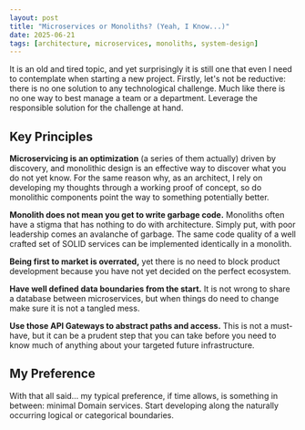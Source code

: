 ```yaml
---
layout: post
title: "Microservices or Monoliths? (Yeah, I Know...)"
date: 2025-06-21
tags: [architecture, microservices, monoliths, system-design]
---
```


It is an old and tired topic, and yet surprisingly it is still one that even I need to contemplate when starting a new project. Firstly, let's not be reductive: there is no one solution to any technological challenge. Much like there is no one way to best manage a team or a department. Leverage the responsible solution for the challenge at hand.

## Key Principles

**Microservicing is an optimization** (a series of them actually) driven by discovery, and monolithic design is an effective way to discover what you do not yet know. For the same reason why, as an architect, I rely on developing my thoughts through a working proof of concept, so do monolithic components point the way to something potentially better.

**Monolith does not mean you get to write garbage code.** Monoliths often have a stigma that has nothing to do with architecture. Simply put, with poor leadership comes an avalanche of garbage. The same code quality of a well crafted set of SOLID services can be implemented identically in a monolith.

**Being first to market is overrated,** yet there is no need to block product development because you have not yet decided on the perfect ecosystem.

**Have well defined data boundaries from the start.** It is not wrong to share a database between microservices, but when things do need to change make sure it is not a tangled mess.

**Use those API Gateways to abstract paths and access.** This is not a must-have, but it can be a prudent step that you can take before you need to know much of anything about your targeted future infrastructure.

## My Preference

With that all said... my typical preference, if time allows, is something in between: minimal Domain services. Start developing along the naturally occurring logical or categorical boundaries.